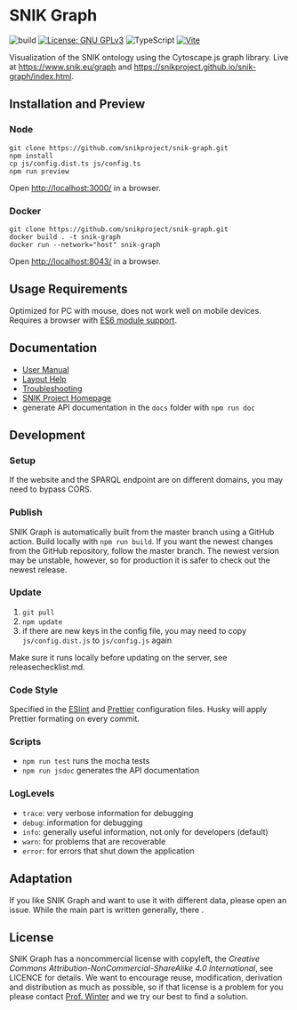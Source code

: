 # SNIK Graph

![build](https://github.com/snikproject/snik-graph/actions/workflows/build.yml/badge.svg)
[![License: GNU GPLv3](https://img.shields.io/badge/license-GPL-blue)](LICENSE)
![TypeScript](https://badges.aleen42.com/src/typescript.svg)
[![Vite](https://badges.aleen42.com/src/vitejs.svg)](https://vitejs.dev/)

Visualization of the SNIK ontology using the Cytoscape.js graph library.
Live at <https://www.snik.eu/graph> and <https://snikproject.github.io/snik-graph/index.html>.
<!--Browse the code documentation [here](https://snikproject.github.io/snik-graph/index.html)!-->

## Installation and Preview

### Node

	git clone https://github.com/snikproject/snik-graph.git
    npm install
    cp js/config.dist.ts js/config.ts
    npm run preview

Open <http://localhost:3000/> in a browser.

### Docker

	git clone https://github.com/snikproject/snik-graph.git
    docker build . -t snik-graph
	docker run --network="host" snik-graph
	
Open <http://localhost:8043/> in a browser.

## Usage Requirements
Optimized for PC with mouse, does not work well on mobile devices.
Requires a browser with [ES6 module support](https://caniuse.com/es6-module).

## Documentation

* [User Manual](https://www.snik.eu/graph/html/manual.html)
* [Layout Help](https://www.snik.eu/graph/html/layoutHelp.html)
* [Troubleshooting](https://www.snik.eu/graph/html/troubleshooting.html)
* [SNIK Project Homepage](https://www.snik.eu/)
* generate API documentation in the `docs` folder with `npm run doc`

## Development

### Setup

If the website and the SPARQL endpoint are on different domains, you may need to bypass CORS.

### Publish

SNIK Graph is automatically built from the master branch using a GitHub action.
Build locally with `npm run build`.
If you want the newest changes from the GitHub repository, follow the master branch. The newest version may be unstable, however, so for production it is safer to check out the newest release.

### Update

1. `git pull`
2. `npm update`
3. if there are new keys in the config file, you may need to copy `js/config.dist.js` to `js/config.js` again

Make sure it runs locally before updating on the server, see releasechecklist.md.

### Code Style
Specified in the [ESlint](.eslintrc.json) and [Prettier](.prettierrc) configuration files.
Husky will apply Prettier formating on every commit.

### Scripts
* `npm run test` runs the mocha tests
* `npm run jsdoc` generates the API documentation

### LogLevels
* `trace`: very verbose information for debugging  
* `debug`: information for debugging
* `info`: generally useful information, not only for developers (default)
* `warn`: for problems that are recoverable
* `error`: for errors that shut down the application

## Adaptation

If you like SNIK Graph and want to use it with different data, please open an issue.
While the main part is written generally, there .

## License
SNIK Graph has a noncommercial license with copyleft, the *Creative Commons Attribution-NonCommercial-ShareAlike 4.0 International*, see LICENCE for details.
We want to encourage reuse, modification, derivation and distribution as much as possible, so if that license is a problem for you please contact [Prof. Winter](www.people.imise.uni-leipzig.de/alfred.winter) and we try our best to find a solution.


